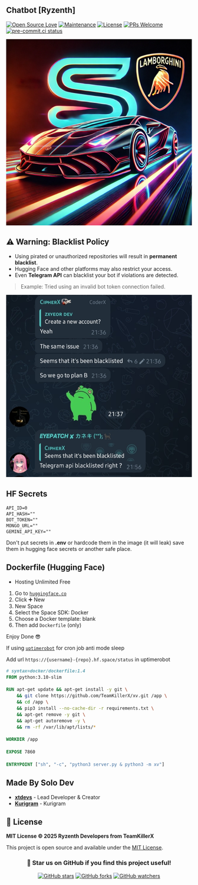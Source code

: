 ## Chatbot [Ryzenth]

[![Open Source Love](https://badges.frapsoft.com/os/v2/open-source.png?v=103)](https://github.com/TeamKillerX/xv)
[![Maintenance](https://img.shields.io/badge/Maintained%3F-Yes-green)](https://github.com/TeamKillerX/xv/graphs/commit-activity)
[![License](https://img.shields.io/badge/License-MIT-pink)](https://github.com/TeamKillerX/xv/blob/main/LICENSE)
[![PRs Welcome](https://img.shields.io/badge/PRs-welcome-brightgreen.svg)](https://makeapullrequest.com)
[![pre-commit.ci status](https://results.pre-commit.ci/badge/github/TeamKillerX/xv/main.svg)](https://results.pre-commit.ci/latest/github/TeamKillerX/xv/main)


![Image](public/xv.jpg)

## ⚠️ Warning: Blacklist Policy

- Using pirated or unauthorized repositories will result in **permanent blacklist**.  
- Hugging Face and other platforms may also restrict your access.  
- Even **Telegram API** can blacklist your bot if violations are detected.  

> Example: Tried using an invalid bot token connection failed.

![Image](public/suspended.jpg)

## HF Secrets
```env
API_ID=0
API_HASH=""
BOT_TOKEN=""
MONGO_URL=""
GEMINI_API_KEY=""
```

Don't put secrets in **.env** or hardcode them in the image (it will leak) save them in hugging face secrets or another safe place.

## Dockerfile (Hugging Face)
- Hosting Unlimited Free
1. Go to [`huggingface.co`](https://huggingface.co/)
2. Click ➕ New
3. New Space
4. Select the Space SDK: Docker
5. Choose a Docker template: blank
6. Then add `Dockerfile` (only)

Enjoy Done 😎

If using [`uptimerobot`](https://uptimerobot.com) for cron job anti mode sleep

Add url `https://{username}-{repo}.hf.space/status` in uptimerobot

```Dockerfile
# syntax=docker/dockerfile:1.4
FROM python:3.10-slim

RUN apt-get update && apt-get install -y git \
    && git clone https://github.com/TeamKillerX/xv.git /app \
    && cd /app \
    && pip3 install --no-cache-dir -r requirements.txt \
    && apt-get remove -y git \
    && apt-get autoremove -y \
    && rm -rf /var/lib/apt/lists/*

WORKDIR /app

EXPOSE 7860

ENTRYPOINT ["sh", "-c", "python3 server.py & python3 -m xv"]
```

## Made By Solo Dev
- **[xtdevs](https://t.me/xtdevs)** - Lead Developer & Creator
- **[Kurigram](https://github.com/KurimuzonAkuma/pyrogram/tree/dev/pyrogram)** - Kurigram

## 📄 License

**MIT License © 2025 Ryzenth Developers from TeamKillerX**

This project is open source and available under the [MIT License](https://github.com/TeamKillerX/xv/blob/main/LICENSE).

<div align="center">

### 🌟 Star us on GitHub if you find this project useful!

[![GitHub stars](https://img.shields.io/github/stars/TeamKillerX/xv?style=social)](https://github.com/TeamKillerX/xv)
[![GitHub forks](https://img.shields.io/github/forks/TeamKillerX/xv?style=social)](https://github.com/TeamKillerX/xv/fork)
[![GitHub watchers](https://img.shields.io/github/watchers/TeamKillerX/xv?style=social)](https://github.com/TeamKillerX/xv)

</div>
